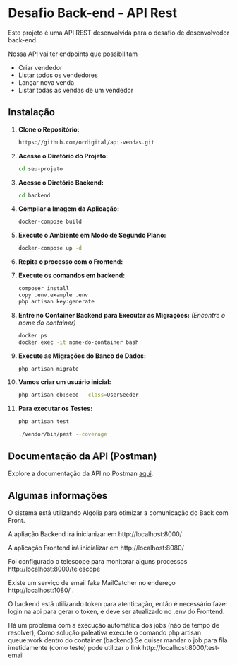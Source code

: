 # Desafio Back-end - API Rest

Este projeto é uma API REST desenvolvida para o desafio de desenvolvedor back-end.


Nossa API vai ter endpoints que possibilitam

* Criar vendedor
* Listar todos os vendedores
* Lançar nova venda
* Listar todas as vendas de um vendedor


## Instalação

1. **Clone o Repositório:**
    ```bash
    https://github.com/ocdigital/api-vendas.git
    ```

2. **Acesse o Diretório do Projeto:**
    ```bash
    cd seu-projeto
    ```
3. **Acesse o Diretório Backend:**
    ```bash
    cd backend
    ```

4. **Compilar a Imagem da Aplicação:**
    ```bash
    docker-compose build
    ```

5. **Execute o Ambiente em Modo de Segundo Plano:**
    ```bash
    docker-compose up -d
    ```

6. **Repita o processo com o Frontend:**


7. **Execute os comandos em backend:**
    ```bash
    composer install
    copy .env.example .env
    php artisan key:generate
    ```


7. **Entre no Container Backend para Executar as Migrações:**
    *(Encontre o nome do container)*
    ```bash
    docker ps
    docker exec -it nome-do-container bash
    ```

8. **Execute as Migrações do Banco de Dados:**
    ```bash
    php artisan migrate
    ```

9. **Vamos criar um usuário inicial:**
    ```bash
    php artisan db:seed --class=UserSeeder
    ```

10. **Para executar os Testes:**
    ```bash
    php artisan test

    ./vendor/bin/pest --coverage
    ```

## Documentação da API (Postman)

Explore a documentação da API no Postman [aqui](https://documenter.getpostman.com/view/2748681/2sA35Bd5JE).

## Algumas informações

O sistema está utilizando Algolia para otimizar a comunicação do Back com Front.

A apliação Backend irá inicianizar em http://localhost:8000/

A aplicação Frontend irá inicializar em http://localhost:8080/

Foi configurado o telescope para monitorar alguns processos http://localhost:8000/telescope

Existe um serviço de email fake MailCatcher no endereço http://localhost:1080/ .

O backend está utilizando token para atenticação, então é necessário fazer login na api
para gerar o token, e deve ser atualizado no .env do Frontend. 

Há um problema com a execução automática dos jobs (não de tempo de resolver),
Como solução paleativa execute o comando php artisan queue:work dentro do container (backend)
Se quiser mandar o job para fila imetidamente (como teste) pode utilizar o link http://localhost:8000/test-email


